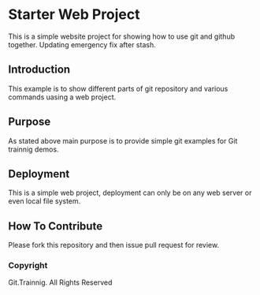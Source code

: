 # Starter Web Project

This is a simple website project for showing 
how to use git and github together.
Updating emergency fix after stash.

## Introduction

This example is to show different parts of git repository
and  various commands uasing a web project.

## Purpose

As stated above main purpose is to provide simple
git examples for Git trainnig demos.

## Deployment

This is a simple web project, deployment can 
only be on any web server or even local file system.

## How To Contribute

Please fork this repository and then issue pull request for review.

### Copyright

Git.Trainnig. All Rights Reserved